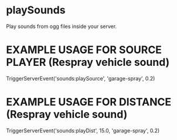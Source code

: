 # playSounds
Play sounds from ogg files inside your server.

# EXAMPLE USAGE FOR SOURCE PLAYER (Respray vehicle sound)
TriggerServerEvent('sounds:playSource', 'garage-spray', 0.2)

# EXAMPLE USAGE FOR DISTANCE (Respray vehicle sound)
TriggerServerEvent('sounds:playDist', 15.0, 'garage-spray', 0.2)
